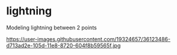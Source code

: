 # lightning
Modeling lightning between 2 points

https://user-images.githubusercontent.com/19324657/36123486-d713ad2e-105d-11e8-8720-604f8b59565f.jpg
